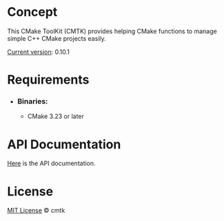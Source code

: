 # Concept

This CMake ToolKit (CMTK) provides helping CMake functions to manage simple C++ CMake projects easily.

<u>Current version</u>: <!--cmtk-version-->0.10.1<!--/cmtk-version-->

# Requirements
- ### Binaries:

  - CMake 3.23 or later

# API Documentation

[Here](./doc/API.md) is the API documentation.

# License

[MIT License](./LICENSE.md) © cmtk
